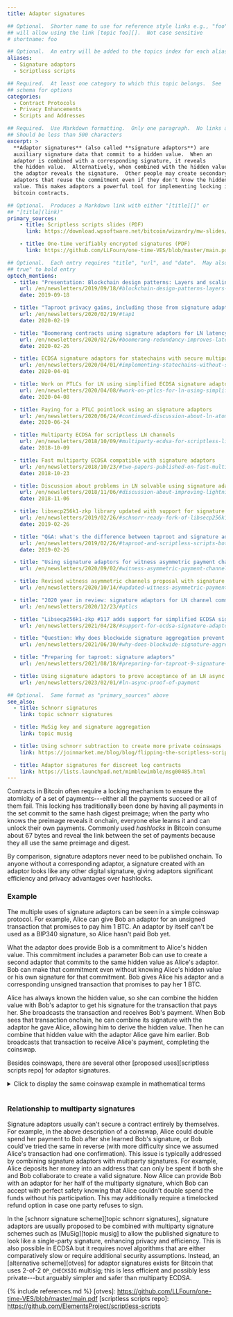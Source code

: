 ```yaml
---
title: Adaptor signatures

## Optional.  Shorter name to use for reference style links e.g., "foo"
## will allow using the link [topic foo][].  Not case sensitive
# shortname: foo

## Optional.  An entry will be added to the topics index for each alias
aliases:
  - Signature adaptors
  - Scriptless scripts

## Required.  At least one category to which this topic belongs.  See
## schema for options
categories:
  - Contract Protocols
  - Privacy Enhancements
  - Scripts and Addresses

## Required.  Use Markdown formatting.  Only one paragraph.  No links allowed.
## Should be less than 500 characters
excerpt: >
  **Adaptor signatures** (also called **signature adaptors**) are
  auxiliary signature data that commit to a hidden value.  When an
  adaptor is combined with a corresponding signature, it reveals
  the hidden value.  Alternatively, when combined with the hidden value,
  the adaptor reveals the signature.  Other people may create secondary
  adaptors that reuse the commitment even if they don't know the hidden
  value. This makes adaptors a powerful tool for implementing locking in
  bitcoin contracts.

## Optional.  Produces a Markdown link with either "[title][]" or
## "[title](link)"
primary_sources:
    - title: Scriptless scripts slides (PDF)
      link: https://download.wpsoftware.net/bitcoin/wizardry/mw-slides/2017-05-milan-meetup/slides.pdf

    - title: One-time verifiably encrypted signatures (PDF)
      link: https://github.com/LLFourn/one-time-VES/blob/master/main.pdf

## Optional.  Each entry requires "title", "url", and "date".  May also use "feature:
## true" to bold entry
optech_mentions:
  - title: "Presentation: Blockchain design patterns: Layers and scaling approaches"
    url: /en/newsletters/2019/09/18/#blockchain-design-patterns-layers-and-scaling-approaches
    date: 2019-09-18

  - title: "Taproot privacy gains, including those from signature adaptors"
    url: /en/newsletters/2020/02/19/#tap1
    date: 2020-02-19

  - title: "Boomerang contracts using signature adaptors for LN latency & throughput"
    url: /en/newsletters/2020/02/26/#boomerang-redundancy-improves-latency-and-throughput-in-payment-channel-networks
    date: 2020-02-26

  - title: ECDSA signature adaptors for statechains with secure multiparty computation
    url: /en/newsletters/2020/04/01/#implementing-statechains-without-schnorr-or-eltoo
    date: 2020-04-01

  - title: Work on PTLCs for LN using simplified ECDSA signature adaptors
    url: /en/newsletters/2020/04/08/#work-on-ptlcs-for-ln-using-simplified-ecdsa-adaptor-signatures
    date: 2020-04-08

  - title: Paying for a PTLC pointlock using an signature adaptors
    url: /en/newsletters/2020/06/24/#continued-discussion-about-ln-atomicity-attack
    date: 2020-06-24

  - title: Multiparty ECDSA for scriptless LN channels
    url: /en/newsletters/2018/10/09/#multiparty-ecdsa-for-scriptless-lightning-network-payment-channels
    date: 2018-10-09

  - title: Fast multiparty ECDSA compatible with signature adaptors
    url: /en/newsletters/2018/10/23/#two-papers-published-on-fast-multiparty-ecdsa
    date: 2018-10-23

  - title: Discussion about problems in LN solvable using signature adaptors
    url: /en/newsletters/2018/11/06/#discussion-about-improving-lightning-payments
    date: 2018-11-06

  - title: libsecp256k1-zkp library updated with support for signature adaptors
    url: /en/newsletters/2019/02/26/#schnorr-ready-fork-of-libsecp256k1-available
    date: 2019-02-26

  - title: "Q&A: what's the difference between taproot and signature adaptors?"
    url: /en/newsletters/2019/02/26/#taproot-and-scriptless-scripts-both-use-schnorr-but-how-are-they-different
    date: 2019-02-26

  - title: "Using signature adaptors for witness asymmetric payment channels"
    url: /en/newsletters/2020/09/02/#witness-asymmetric-payment-channels

  - title: Revised witness asymmetric channels proposal with signature adaptors
    url: /en/newsletters/2020/10/14/#updated-witness-asymmetric-payment-channel-proposal

  - title: "2020 year in review: signature adaptors for LN channel commitments"
    url: /en/newsletters/2020/12/23/#ptlcs

  - title: "Libsecp256k1-zkp #117 adds support for simplified ECDSA signature adaptors"
    url: /en/newsletters/2021/04/28/#support-for-ecdsa-signature-adaptors-added-to-libsecp256k1-zkp

  - title: "Question: Why does blockwide signature aggregation prevent adaptor signatures?"
    url: /en/newsletters/2021/06/30/#why-does-blockwide-signature-aggregation-prevent-adaptor-signatures

  - title: "Preparing for taproot: signature adaptors"
    url: /en/newsletters/2021/08/18/#preparing-for-taproot-9-signature-adaptors

  - title: Using signature adaptors to prove acceptance of an LN async payment
    url: /en/newsletters/2023/02/01/#ln-async-proof-of-payment

## Optional.  Same format as "primary_sources" above
see_also:
  - title: Schnorr signatures
    link: topic schnorr signatures

  - title: MuSig key and signature aggregation
    link: topic musig

  - title: Using schnorr subtraction to create more private coinswaps
    link: https://joinmarket.me/blog/blog/flipping-the-scriptless-script-on-schnorr/

  - title: Adaptor signatures for discreet log contracts
    link: https://lists.launchpad.net/mimblewimble/msg00485.html
---
```

Contracts in Bitcoin often require a locking mechanism to ensure the
atomicity of a set of payments---either all the payments succeed or
all of them fail.  This locking has traditionally been done by having
all payments in the set commit to the same hash digest preimage; when
the party who knows the preimage reveals it onchain, everyone else
learns it and can unlock their own payments.  Commonly used *hashlocks*
in Bitcoin consume about 67 bytes <!-- push32:1, preimage:32,
push32:1, hash:32, OP_CHECKEQUALVERIFY:1 --> and reveal the link
between the set of payments because they all use the same preimage and
digest.

By comparison, signature adaptors never need to be published onchain.   To anyone
without a corresponding adaptor, a signature created with an adaptor looks
like any other digital signature, giving adaptors significant efficiency
and privacy advantages over hashlocks.

### Example

The multiple uses of signature adaptors can be seen in a simple
coinswap protocol.  For example, Alice can give Bob an adaptor
for an unsigned transaction that promises to pay him 1 BTC.  An
adaptor by itself can't be used as a BIP340 signature, so
Alice hasn't paid Bob yet.

What the adaptor does provide Bob is a commitment to Alice's hidden
value.  This commitment includes a parameter Bob can use to create a
second adaptor that commits to the same hidden value as Alice's
adaptor.  Bob can make that commitment even without knowing Alice's
hidden value or his own signature for that commitment.  Bob gives
Alice his adaptor and a corresponding unsigned transaction that
promises to pay her 1 BTC.

Alice has always known the hidden value, so she can combine the hidden
value with Bob's adaptor to get his signature for the
transaction that pays her.  She broadcasts the transaction and
receives Bob's payment.  When Bob sees that transaction onchain, he
can combine its signature with the adaptor he gave
Alice, allowing him to derive the hidden value.  Then he can
combine that hidden value with the adaptor Alice gave him earlier.
Bob broadcasts
that transaction to receive Alice's payment, completing the coinswap.

Besides coinswaps, there are several other [proposed uses][scriptless
scripts repo] for adaptor signatures.

<div class="qa_details">
<details markdown="1"><summary>Click to display the same coinswap example in mathematical terms</summary>
*In the following example, we assume the use of BIP340
schnorr signatures.  We use lowercase variables for scalars and
uppercase variables for elliptic curve points.  We represent
concatenation with `||` and the hash function with `H()`.*

Alice creates a valid signature commitment (`s`) for the transaction paying Bob
(`m`) using her private key (`p`), which corresponds to her public key
(`P = pG`).  She also uses a private random nonce (`r`), a hidden value
(`t`), and the elliptic curve points for them (`R = rG, T = tG`):

    s = r + t + H(R + T || P || m) * p

She subtracts `t` from the signature commitment to produce a signature adaptor:

    s' = s - t

She gives Bob the adaptor, which consists of the following
data:

    s', R, T

Bob can verify the adaptor:

    s' * G ?= R + H(R + T || P || m) * P

But the adaptor is not a valid BIP340 signature.  For a valid signature, BIP340 expects
`x` and `Y`, using them with the expression:

    x * G ?= Y + H(Y || P || m) * P

However,

- If Bob sets `Y = R` so that it matches the `s'` he received in the
  adaptor, then BIP340 is going to fail on `H(R || P || m)`
  since Alice computed her hash with `H(R + T || P || m)`.

- If Bob sets `Y = R + T` so that it matches `H(R + T || P || m)`, BIP340
  is going to fail on the initial `Y` since Bob is providing `R + T`
  rather than the needed `R`.

Therefore Bob can't use the adaptor as a BIP340 signature.
However, he can create his own adaptor using it.  This is similar to the
signature Alice created but Bob doesn't commit to `t` here, since Bob
doesn't know that value.  All variables here except `T` are different
for Bob than they were for Alice:

    s = r + H(R + T || P || m) * p

Unlike Alice, Bob doesn't need to tweak his signature.  Bob's signature commitment `s` is
not a part of a valid signature because it commits to `r` and `R + T`, which
won't pass BIP340 verification for the same reasons previously described.
To be valid, the signature needs to commit to `r + t` and `R + T`,
which Bob can't produce since he doesn't know `t`.

Bob gives Alice his adaptor:

    s, R, T

Alice already knew `T`, but `(s, R, T)` is a standard signature
adaptor so we use its full form.  Alice can produce a
signature from that adaptor using the hidden `t` value that
only she knows so far:

    (s + t) * G ?= R + T + H(R + T || P || m) * P

Alice uses the signature to broadcast Bob's transaction that
pays her.  When Bob sees `(s + t)` onchain, he can learn the value of `t`:

    t = (s + t) - s

He can then use `t` to solve the adaptor Alice gave him
earlier:

    (s' + t) * G ?= R + T + H(R + T || P || m) * P

Bob uses that signature to broadcast the transaction Alice
originally gave him.
</details><br>
</div>

### Relationship to multiparty signatures

Signature adaptors usually can't secure a contract entirely by
themselves.  For example, in the above description of a coinswap,
Alice could double spend her payment to Bob after she learned Bob's
signature, or Bob could've tried the same in reverse (with more
difficulty since we assumed Alice's transaction had one confirmation).
This issue is typically addressed by combining signature adaptors with
multiparty signatures.  For example, Alice deposits her money into an
address that can only be spent if both she and Bob collaborate to
create a valid signature.  Now Alice can provide Bob with an adaptor
for her half of the multiparty signature, which Bob can accept with
perfect safety knowing that Alice couldn't double spend the funds
without his participation.  This may additionally require a timelocked
refund option in case one party refuses to sign.

In the [schnorr signature scheme][topic schnorr signatures],
signature adaptors are usually proposed to be combined with multiparty signature
schemes such as [MuSig][topic musig] to allow the published
signature to look like a single-party signature, enhancing
privacy and efficiency.  This is also possible in ECDSA but it
requires novel algorithms that are either comparatively slow or
require additional security assumptions.  Instead, an [alternative scheme][otves] for adaptor
signatures exists for Bitcoin that uses 2-of-2 `OP_CHECKSIG` multisig;
this is less efficient and possibly less private---but arguably
simpler and safer than multiparty ECDSA.

{% include references.md %}
[otves]: https://github.com/LLFourn/one-time-VES/blob/master/main.pdf
[scriptless scripts repo]: https://github.com/ElementsProject/scriptless-scripts
